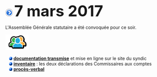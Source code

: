 ![](item.png) <font size="14px"><b>7 mars 2017</b></font>

L'Assemblée Générale statutaire a été convoquée pour ce soir.

![](icon_group.png)

&nbsp;&nbsp;&nbsp;![](blue_bullet.gif)&nbsp;[**documentation transmise**](https://drive.google.com/open?id=0B_p7giU0NqM8dnlLUUNGNzZaSHM) et mise en ligne sur le site du syndic  
&nbsp;&nbsp;&nbsp;![](blue_bullet.gif)&nbsp;[**inventaire**](https://sites.google.com/site/brab80invent2016/ag-du-07-03-2017) : les deux déclarations des Commissaires aux comptes  
&nbsp;&nbsp;&nbsp;![](blue_bullet.gif)&nbsp;[**procès-verbal**](https://drive.google.com/open?id=0B_p7giU0NqM8eld4SjFwODg3VVk)  

